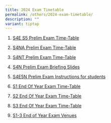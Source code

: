 ```yaml
---
title: 2024 Exam Timetable
permalink: /others/2024-exam-timetable/
description: ""
variant: tiptap
---
```

<ol data-tight="true" class="tight">
<li>
<p><a href="/files/4E5N_PrelimExamTimeTable_Updated_6_Aug2024_.pdf" rel="noopener noreferrer nofollow" target="_blank">S4E S5 Prelim Exam Time-Table</a>
</p>
</li>
<li>
<p><a href="/files/2024_prelimtt_4na__updated_6_aug.pdf" rel="noopener noreferrer nofollow" target="_blank">S4NA Prelim Exam Time-Table</a>
</p>
</li>
<li>
<p><a href="/files/2024_PrelimTT_4NT__27Jun_.pdf" rel="noopener noreferrer nofollow" target="_blank">S4NT Prelim Exam Time-Table</a>
</p>
</li>
<li>
<p><a href="/files/2024_s4n_prelim_exam_briefing_slides.pdf" rel="noopener noreferrer nofollow" target="_blank">S4N Prelim Exam Briefing Slides</a>
</p>
</li>
<li>
<p><a href="/files/2024_4E5N_Prelim_Exam_Instructions_students_updated13Aug_1.pdf" rel="noopener noreferrer nofollow" target="_blank">S4E5N Prelim Exam Instructions for students</a>
</p>
</li>
<li>
<p><a href="/files/EYE Time Table/2024_EYE_TT_S1.pdf" rel="noopener nofollow" target="_blank">S1 End Of Year Exam Time-Table</a>
</p>
</li>
<li>
<p><a href="/files/EYE Time Table/2024_EYE_TT_S2.pdf" rel="noopener nofollow" target="_blank">S2 End Of Year Exam Time-Table</a>
</p>
</li>
<li>
<p><a href="/files/EYE Time Table/2024_EYE_TT_S3.pdf" rel="noopener nofollow" target="_blank">S3 End Of Year Exam Time-Table</a>
</p>
</li>
<li>
<p><a href="/files/EYE Time Table/2024_S1_3_EYE_ExamVenue.pdf" rel="noopener nofollow" target="_blank">S1-3 End of Year Exam Venues</a>
</p>
</li>
</ol>
<p></p>